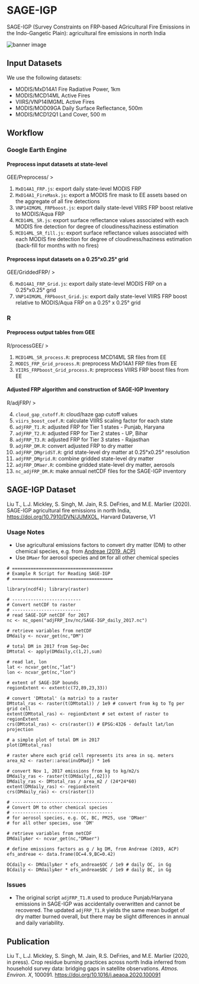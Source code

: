 # SAGE-IGP

SAGE-IGP (Survey Constraints on FRP-based AGricultural Fire Emissions in the Indo-Gangetic Plain): agricultural fire emissions in north India 

![banner image](https://github.com/tianjialiu/SAGE-IGP/blob/main/docs/imgs/adjFRP_DMyr.png)

## Input Datasets
We use the following datasets:

* MODIS/MxD14A1 Fire Radiative Power, 1km
* MODIS/MCD14ML Active Fires
* VIIRS/VNP14IMGML Active Fires
* MODIS/MOD09GA Daily Surface Reflectance, 500m
* MODIS/MCD12Q1 Land Cover, 500 m

## Workflow

### Google Earth Engine
#### Preprocess input datasets at state-level
GEE/Preprocess/ > 

1. `MxD14A1_FRP.js`: export daily state-level MODIS FRP
2. `MxD14A1_FireMask.js`: export a MODIS fire mask to EE assets based on the aggregate of all fire detections
3. `VNP14IMGML_FRPboost.js`: export daily state-level VIIRS FRP boost relative to MODIS/Aqua FRP
4. `MCD14ML_SR.js`: export surface reflectance values associated with each MODIS fire detection for degree of cloudiness/haziness estimation
5. `MCD14ML_SR_fill.js`: export surface reflectance values associated with each MODIS fire detection for degree of cloudiness/haziness estimation (back-fill for months with no fires)

#### Preprocess input datasets on a 0.25°x0.25° grid
GEE/GriddedFRP/ > 

6. `MxD14A1_FRP_Grid.js`: export daily state-level MODIS FRP on a 0.25°x0.25° grid
7. `VNP14IMGML_FRPboost_Grid.js`: export daily state-level VIIRS FRP boost relative to MODIS/Aqua FRP on a 0.25° x 0.25° grid

### R
#### Preprocess output tables from GEE
R/processGEE/ >

1. `MCD14ML_SR_process.R`: preprocess MCD14ML SR files from EE
2. `MODIS_FRP_Grid_process.R`: preprocess MxD14A1 FRP files from EE
3. `VIIRS_FRPboost_Grid_process.R`: preprocess VIIRS FRP boost files from EE

#### Adjusted FRP algorithm and construction of SAGE-IGP Inventory
R/adjFRP/ > 

4. `cloud_gap_cutoff.R`: cloud/haze gap cutoff values
5. `viirs_boost_coef.R`: calculate VIIRS scaling factor for each state
6. `adjFRP_T1.R`: adjusted FRP for Tier 1 states - Punjab, Haryana
7. `adjFRP_T2.R`: adjusted FRP for Tier 2 states - UP, Bihar
8. `adjFRP_T3.R`: adjusted FRP for Tier 3 states - Rajasthan
9. `adjFRP_DM.R`: convert adjusted FRP to dry matter
10. `adjFRP_DMgridST.R`: grid state-level dry matter at 0.25°x0.25° resolution
11. `adjFRP_DMgrid.R`: combine gridded state-level dry matter
12. `adjFRP_DMaer.R`: combine gridded state-level dry matter, aerosols
13. `nc_adjFRP_DM.R`: make annual netCDF files for the SAGE-IGP inventory

## SAGE-IGP Dataset
Liu T., L.J. Mickley, S. Singh, M. Jain, R.S. DeFries, and M.E. Marlier (2020). SAGE-IGP agricultural fire emissions in north India, https://doi.org/10.7910/DVN/JUMXOL, Harvard Dataverse, V1

### Usage Notes
* Use agricultural emissions factors to convert dry matter (DM) to other chemical species, e.g. from [Andreae (2019, ACP)](https://doi.org/10.5194/acp-2019-303)
* Use `DMaer` for aerosol species and `DM` for all other chemical species

```
# ======================================
# Example R Script for Reading SAGE-IGP
# ======================================

library(ncdf4); library(raster)

# --------------------------
# Convert netCDF to raster
# --------------------------
# read SAGE-IGP netCDF for 2017
nc <- nc_open("adjFRP_Inv/nc/SAGE-IGP_daily_2017.nc")

# retrieve variables from netCDF
DMdaily <- ncvar_get(nc,"DM")

# total DM in 2017 from Sep-Dec
DMtotal <- apply(DMdaily,c(1,2),sum)

# read lat, lon
lat <- ncvar_get(nc,"lat")
lon <- ncvar_get(nc,"lon")

# extent of SAGE-IGP bounds
regionExtent <- extent(c(72,89,23,33))

# convert 'DMtotal' (a matrix) to a raster
DMtotal_ras <- raster(t(DMtotal)) / 1e9 # convert from kg to Tg per grid cell
extent(DMtotal_ras) <- regionExtent # set extent of raster to regionExtent
crs(DMtotal_ras) <- crs(raster()) # EPSG:4326 - default lat/lon projection

# a simple plot of total DM in 2017
plot(DMtotal_ras)

# raster where each grid cell represents its area in sq. meters
area_m2 <- raster::area(invDMadj) * 1e6

# convert Nov 1, 2017 emissions from kg to kg/m2/s
DMdaily_ras <- raster(t(DMdaily[,,62]))
DMdaily_ras <- DMtotal_ras / area_m2 / (24*24*60)
extent(DMdaily_ras) <- regionExtent
crs(DMdaily_ras) <- crs(raster())

# --------------------------------------
# Convert DM to other chemical species
# --------------------------------------
# for aerosol species, e.g. OC, BC, PM25, use 'DMaer'
# for all other species, use 'DM'

# retrieve variables from netCDF
DMdailyAer <- ncvar_get(nc,"DMaer")

# define emissions factors as g / kg DM, from Andreae (2019, ACP)
efs_andreae <- data.frame(OC=4.9,BC=0.42)

OCdaily <- DMdailyAer * efs_andreae$OC / 1e9 # daily OC, in Gg
BCdaily <- DMdailyAer * efs_andreae$BC / 1e9 # daily BC, in Gg
```

### Issues
* The original script `adjFRP_T1.R` used to produce Punjab/Haryana emissions in SAGE-IGP was accidentally overwritten and cannot be recovered. The updated `adjFRP_T1.R` yields the same mean budget of dry matter burned overall, but there may be slight differences in annual and daily variability.

## Publication
Liu T., L.J. Mickley, S. Singh, M. Jain, R.S. DeFries, and M.E. Marlier (2020, in press). Crop residue burning practices across north India inferred from household survey data: bridging gaps in satellite observations. *Atmos. Environ. X*, 100091. https://doi.org/10.1016/j.aeaoa.2020.100091
